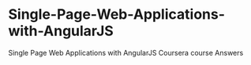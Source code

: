 # Single-Page-Web-Applications-with-AngularJS
Single Page Web Applications with AngularJS Coursera course Answers
